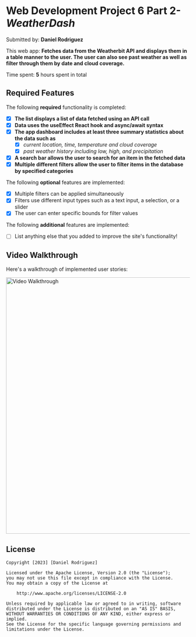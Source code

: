 # Web Development Project 6 Part 2- *WeatherDash*

Submitted by: **Daniel Rodriguez**

This web app: **Fetches data from the Weatherbit API and displays them in a table manner to the user. The user can also see past weather as well as filter through them by date and cloud coverage.**

Time spent: **5** hours spent in total

## Required Features

The following **required** functionality is completed:

- [X] **The list displays a list of data fetched using an API call**
- [X] **Data uses the useEffect React hook and async/await syntax**
- [X] **The app dashboard includes at least three summary statistics about the data such as**
  - [X] *current location, time, temperature and cloud coverage*
  - [X] *past weather history including low, high, and precipitation*

- [X] **A search bar allows the user to search for an item in the fetched data**
- [x] **Multiple different filters allow the user to filter items in the database by specified categories**

The following **optional** features are implemented:

- [x] Multiple filters can be applied simultaneously
- [x] Filters use different input types such as a text input, a selection, or a slider
- [x] The user can enter specific bounds for filter values

The following **additional** features are implemented:

* [ ] List anything else that you added to improve the site's functionality!

## Video Walkthrough

Here's a walkthrough of implemented user stories:

<img src='.\astrodash\public\project6.gif' title='Video Walkthrough' width='700' alt='Video Walkthrough' />

<!-- Replace this with whatever GIF tool you used! -->


## License

    Copyright [2023] [Daniel Rodriguez]

    Licensed under the Apache License, Version 2.0 (the "License");
    you may not use this file except in compliance with the License.
    You may obtain a copy of the License at

        http://www.apache.org/licenses/LICENSE-2.0

    Unless required by applicable law or agreed to in writing, software
    distributed under the License is distributed on an "AS IS" BASIS,
    WITHOUT WARRANTIES OR CONDITIONS OF ANY KIND, either express or implied.
    See the License for the specific language governing permissions and
    limitations under the License.
